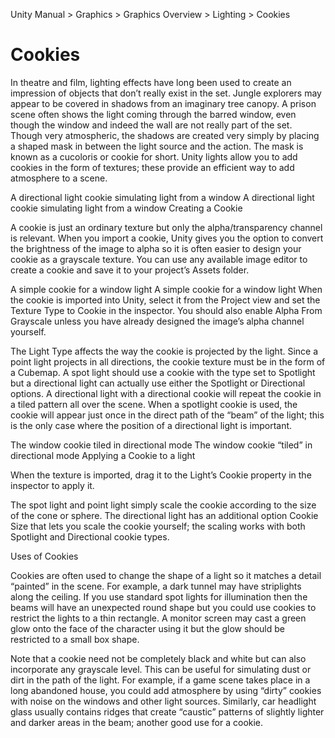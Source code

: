 Unity Manual > Graphics > Graphics Overview > Lighting > Cookies

# Cookies

In theatre and film, lighting effects have long been used to create an impression of objects that don’t really exist in the set. Jungle explorers may appear to be covered in shadows from an imaginary tree canopy. A prison scene often shows the light coming through the barred window, even though the window and indeed the wall are not really part of the set. Though very atmospheric, the shadows are created very simply by placing a shaped mask in between the light source and the action. The mask is known as a cucoloris or cookie for short. Unity lights allow you to add cookies in the form of textures; these provide an efficient way to add atmosphere to a scene.

A directional light cookie simulating light from a window
A directional light cookie simulating light from a window
Creating a Cookie

A cookie is just an ordinary texture but only the alpha/transparency channel is relevant. When you import a cookie, Unity gives you the option to convert the brightness of the image to alpha so it is often easier to design your cookie as a grayscale texture. You can use any available image editor to create a cookie and save it to your project’s Assets folder.

A simple cookie for a window light
A simple cookie for a window light
When the cookie is imported into Unity, select it from the Project view and set the Texture Type to Cookie in the inspector. You should also enable Alpha From Grayscale unless you have already designed the image’s alpha channel yourself.


The Light Type affects the way the cookie is projected by the light. Since a point light projects in all directions, the cookie texture must be in the form of a Cubemap. A spot light should use a cookie with the type set to Spotlight but a directional light can actually use either the Spotlight or Directional options. A directional light with a directional cookie will repeat the cookie in a tiled pattern all over the scene. When a spotlight cookie is used, the cookie will appear just once in the direct path of the “beam” of the light; this is the only case where the position of a directional light is important.

The window cookie tiled in directional mode
The window cookie “tiled” in directional mode
Applying a Cookie to a light

When the texture is imported, drag it to the Light’s Cookie property in the inspector to apply it.


The spot light and point light simply scale the cookie according to the size of the cone or sphere. The directional light has an additional option Cookie Size that lets you scale the cookie yourself; the scaling works with both Spotlight and Directional cookie types.

Uses of Cookies

Cookies are often used to change the shape of a light so it matches a detail “painted” in the scene. For example, a dark tunnel may have striplights along the ceiling. If you use standard spot lights for illumination then the beams will have an unexpected round shape but you could use cookies to restrict the lights to a thin rectangle. A monitor screen may cast a green glow onto the face of the character using it but the glow should be restricted to a small box shape.

Note that a cookie need not be completely black and white but can also incorporate any grayscale level. This can be useful for simulating dust or dirt in the path of the light. For example, if a game scene takes place in a long abandoned house, you could add atmosphere by using “dirty” cookies with noise on the windows and other light sources. Similarly, car headlight glass usually contains ridges that create “caustic” patterns of slightly lighter and darker areas in the beam; another good use for a cookie.